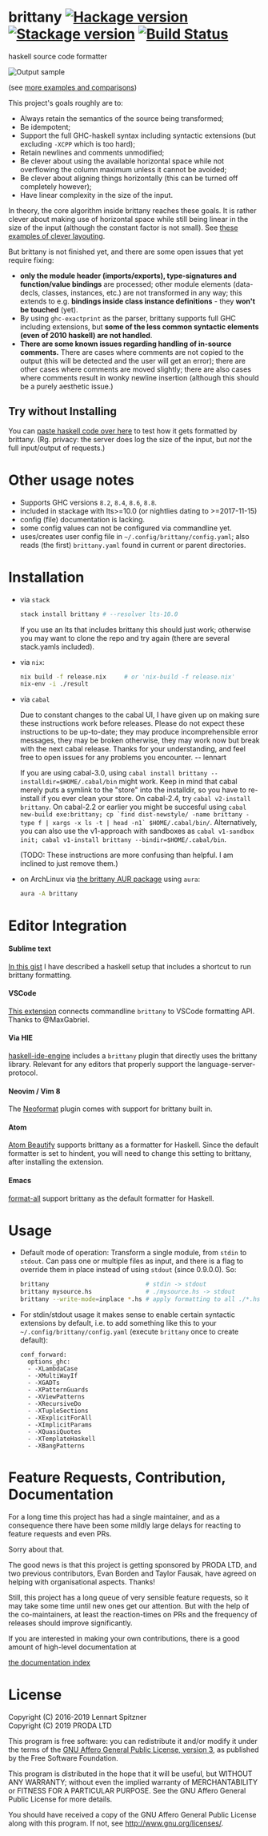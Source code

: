 # brittany [![Hackage version](https://img.shields.io/hackage/v/brittany.svg?label=Hackage)](https://hackage.haskell.org/package/brittany) [![Stackage version](https://www.stackage.org/package/brittany/badge/lts?label=Stackage)](https://www.stackage.org/package/brittany) [![Build Status](https://secure.travis-ci.org/lspitzner/brittany.svg?branch=master)](http://travis-ci.org/lspitzner/brittany)
haskell source code formatter

![Output sample](https://github.com/lspitzner/brittany/raw/master/brittany-sample.gif)

(see [more examples and comparisons](/doc/showcases))

This project's goals roughly are to:

- Always retain the semantics of the source being transformed;
- Be idempotent;
- Support the full GHC-haskell syntax including syntactic extensions
  (but excluding `-XCPP` which is too hard);
- Retain newlines and comments unmodified;
- Be clever about using the available horizontal space while not overflowing
  the column maximum unless it cannot be avoided;
- Be clever about aligning things horizontally (this can be turned off
  completely however);
- Have linear complexity in the size of the input.

In theory, the core algorithm inside brittany reaches these goals. It is rather
clever about making use of horizontal space while still being linear in the
size of the input (although the constant factor is not small). See
[these examples of clever layouting](/doc/showcases/Layout_Interactions.md).

But brittany is not finished yet, and there are some open issues that yet
require fixing:

- **only the module header (imports/exports), type-signatures and
  function/value bindings** are processed;
  other module elements (data-decls, classes, instances, etc.)
  are not transformed in any way; this extends to e.g. **bindings inside class
  instance definitions** - they **won't be touched** (yet).
- By using `ghc-exactprint` as the parser, brittany supports full GHC
  including extensions, but **some of the less common syntactic elements
  (even of 2010 haskell) are not handled**.
- **There are some known issues regarding handling of in-source comments.**
  There are cases where comments are not copied to the output (this will
  be detected and the user will get an error); there are other cases where
  comments are moved slightly; there are also cases where comments result in
  wonky newline insertion (although this should be a purely aesthetic issue.)

## Try without Installing

You can [paste haskell code over here](https://hexagoxel.de/brittany/)
to test how it gets formatted by brittany. (Rg. privacy: the server does
log the size of the input, but _not_ the full input/output of requests.)

# Other usage notes

- Supports GHC versions `8.2`, `8.4`, `8.6`, `8.8`.
- included in stackage with lts>=10.0 (or nightlies dating to >=2017-11-15)
- config (file) documentation is lacking.
- some config values can not be configured via commandline yet.
- uses/creates user config file in `~/.config/brittany/config.yaml`;
  also reads (the first) `brittany.yaml` found in current or parent
  directories.

# Installation

- via `stack`

    ~~~~.sh
    stack install brittany # --resolver lts-10.0
    ~~~~

    If you use an lts that includes brittany this should just work; otherwise
    you may want to clone the repo and try again (there are several stack.yamls
    included).

- via `nix`:
    ~~~.sh
    nix build -f release.nix     # or 'nix-build -f release.nix'
    nix-env -i ./result
    ~~~

- via `cabal`

    Due to constant changes to the cabal UI, I have given up on making sure
    these instructions work before releases. Please do not expect these
    instructions to be up-to-date; they may produce incomprehensible error
    messages, they may be broken otherwise, they may work now but break with
    the next cabal release. Thanks for your understanding, and feel free to
    open issues for any problems you encounter. -- lennart

    If you are using cabal-3.0, using
    `cabal install brittany --installdir=$HOME/.cabal/bin`
    might work. Keep in mind that cabal merely puts a symlink to the "store"
    into the installdir, so you have to re-install if you ever clean your
    store. On cabal-2.4, try `cabal v2-install brittany`. On cabal-2.2 or
    earlier you might be succesful using
    ```cabal new-build exe:brittany; cp `find dist-newstyle/ -name brittany -type f | xargs -x ls -t | head -n1` $HOME/.cabal/bin/```.
    Alternatively, you can also use the v1-approach with sandboxes as
    `cabal v1-sandbox init; cabal v1-install brittany --bindir=$HOME/.cabal/bin`.

    (TODO: These instructions are more confusing than helpful. I am inclined
    to just remove them.)

- on ArchLinux via [the brittany AUR package](https://aur.archlinux.org/packages/brittany/)
  using `aura`:
    ~~~~.sh
    aura -A brittany
    ~~~~

# Editor Integration

#### Sublime text
  [In this gist](https://gist.github.com/lspitzner/097c33177248a65e7657f0c6d0d12075)
  I have described a haskell setup that includes a shortcut to run brittany formatting.
#### VSCode
  [This extension](https://marketplace.visualstudio.com/items?itemName=MaxGabriel.brittany)
  connects commandline `brittany` to VSCode formatting API. Thanks to @MaxGabriel.
#### Via HIE
  [haskell-ide-engine](https://github.com/haskell/haskell-ide-engine)
  includes a `brittany` plugin that directly uses the brittany library.
  Relevant for any editors that properly support the language-server-protocol.
#### Neovim / Vim 8
  The [Neoformat](https://github.com/sbdchd/neoformat) plugin comes with support for
  brittany built in.
#### Atom
  [Atom Beautify](https://atom.io/packages/atom-beautify) supports brittany as a formatter for Haskell. Since the default formatter is set to hindent, you will need to change this setting to brittany, after installing the extension.
#### Emacs
  [format-all](https://github.com/lassik/emacs-format-all-the-code) support brittany as the default formatter for Haskell.

# Usage

- Default mode of operation: Transform a single module, from `stdin` to `stdout`.
  Can pass one or multiple files as input, and there is a flag to override them
  in place instead of using `stdout` (since 0.9.0.0). So:

    ~~~~ .sh
    brittany                           # stdin -> stdout
    brittany mysource.hs               # ./mysource.hs -> stdout
    brittany --write-mode=inplace *.hs # apply formatting to all ./*.hs inplace
    ~~~~

- For stdin/stdout usage it makes sense to enable certain syntactic extensions
  by default, i.e. to add something like this to your
  `~/.config/brittany/config.yaml` (execute `brittany` once to create default):

    ~~~~
    conf_forward:
      options_ghc:
      - -XLambdaCase
      - -XMultiWayIf
      - -XGADTs
      - -XPatternGuards
      - -XViewPatterns
      - -XRecursiveDo
      - -XTupleSections
      - -XExplicitForAll
      - -XImplicitParams
      - -XQuasiQuotes
      - -XTemplateHaskell
      - -XBangPatterns
    ~~~~

# Feature Requests, Contribution, Documentation

For a long time this project has had a single maintainer, and as a consequence
there have been some mildly large delays for reacting to feature requests
and even PRs.

Sorry about that.

The good news is that this project is getting sponsored by PRODA LTD, and two
previous contributors, Evan Borden and Taylor Fausak, have agreed on helping
with organisational aspects. Thanks!

Still, this project has a long queue of very sensible feature requests, so it
may take some time until new ones get our attention. But with the help of
the co-maintainers, at least the reaction-times on PRs and the frequency
of releases should improve significantly.

If you are interested in making your own contributions, there is
a good amount of high-level documentation at

[the documentation index](doc/implementation/index.md)

# License

Copyright (C) 2016-2019 Lennart Spitzner\
Copyright (C) 2019      PRODA LTD

This program is free software: you can redistribute it and/or modify
it under the terms of the
[GNU Affero General Public License, version 3](http://www.gnu.org/licenses/agpl-3.0.html),
as published by the Free Software Foundation.

This program is distributed in the hope that it will be useful,
but WITHOUT ANY WARRANTY; without even the implied warranty of
MERCHANTABILITY or FITNESS FOR A PARTICULAR PURPOSE.  See the
GNU Affero General Public License for more details.

You should have received a copy of the GNU Affero General Public License
along with this program.  If not, see <http://www.gnu.org/licenses/>.
